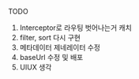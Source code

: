 TODO

1. Interceptor로 라우팅 벗어나는거 캐치
2. filter, sort 다시 구현
3. 메타데이터 제네레이터 수정
4. baseUrl 수정 및 배포
5. UIUX 생각